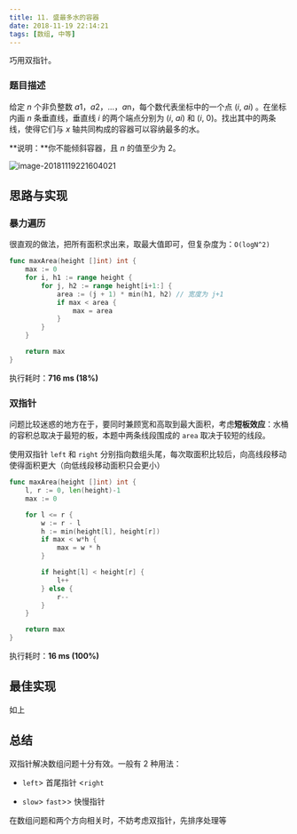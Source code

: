```yaml
---
title: 11. 盛最多水的容器
date: 2018-11-19 22:14:21
tags: [数组, 中等]
---
```


巧用双指针。

<!--more -->

### 题目描述

给定 *n* 个非负整数 *a*1，*a*2，...，*a*n，每个数代表坐标中的一个点 (*i*, *ai*) 。在坐标内画 *n* 条垂直线，垂直线 *i* 的两个端点分别为 (*i*, *ai*) 和 (*i*, 0)。找出其中的两条线，使得它们与 *x* 轴共同构成的容器可以容纳最多的水。

**说明：**你不能倾斜容器，且 *n* 的值至少为 2。

![image-20181119221604021](https://images.yinzige.com/2018-11-19-141605.png)



## 思路与实现

### 暴力遍历

很直观的做法，把所有面积求出来，取最大值即可，但复杂度为：`O(logN^2)`

```go
func maxArea(height []int) int {
	max := 0
	for i, h1 := range height {
		for j, h2 := range height[i+1:] {
			area := (j + 1) * min(h1, h2) // 宽度为 j+1
			if max < area {
				max = area
			}
		}
	}

    return max
}
```

执行耗时：**716 ms (18%)**



### 双指针

问题比较迷惑的地方在于，要同时兼顾宽和高取到最大面积，考虑**短板效应**：水桶的容积总取决于最短的板，本题中两条线段围成的 `area` 取决于较短的线段。

使用双指针 `left` 和 `right` 分别指向数组头尾，每次取面积比较后，向高线段移动使得面积更大（向低线段移动面积只会更小）

```go
func maxArea(height []int) int {
	l, r := 0, len(height)-1
	max := 0

	for l <= r {
		w := r - l
		h := min(height[l], height[r])
		if max < w*h {
			max = w * h
		}

		if height[l] < height[r] {
			l++
		} else {
			r--
		}
	}

	return max
}
```

执行耗时：**16 ms (100%)**



## 最佳实现

如上



## 总结

双指针解决数组问题十分有效。一般有 2 种用法：

- `left`> 首尾指针 <`right` 

- `slow`> `fast`>> 快慢指针

在数组问题和两个方向相关时，不妨考虑双指针，先排序处理等